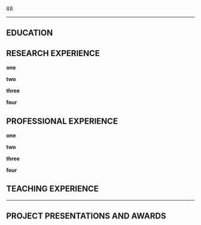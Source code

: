 88

---
## EDUCATION

## RESEARCH EXPERIENCE
  **one**
  
  **two**
  
  **three**
  
  **four**

## PROFESSIONAL EXPERIENCE
  **one**
  
  **two**
  
  **three**
  
  **four**

## TEACHING EXPERIENCE

--- 
## PROJECT PRESENTATIONS AND AWARDS
